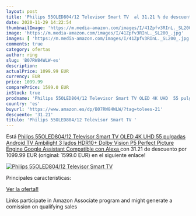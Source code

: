```yaml
---
layout: post
title: 'Philips 55OLED804/12 Televisor Smart TV  al 31.21 % de descuento'
date: 2020-11-29 14:22:54
thumbnailImage: 'https://m.media-amazon.com/images/I/41Zpfv3RInL._SL200_.jpg'
image: 'https://m.media-amazon.com/images/I/41Zpfv3RInL._SL200_.jpg'
images: [ 'https://m.media-amazon.com/images/I/41Zpfv3RInL._SL200_.jpg' ]
comments: true
category: ofertas
author: ring
slug: 'B07RW84WLW-es'
description:
actualPrice: 1099.99 EUR
currency: EUR
price: 1099.99
comparePrice: 1599.0 EUR
inStock: true
prodname: 'Philips 55OLED804/12 Televisor Smart TV OLED 4K UHD  55 pulgadas  Android TV  Ambilight 3 lados  HDR10+  Dolby Vision  P5 Perfect Picture Engine  Google Assistant  Compatible con Alexa '
country: 'es'
buyurl: 'https://www.amazon.es/dp/B07RW84WLW/?tag=tolees-21'
descuento: '31.21'
titulo: 'Philips 55OLED804/12 Televisor Smart TV '
---
```


Está [Philips 55OLED804/12 Televisor Smart TV OLED 4K UHD  55 pulgadas  Android TV  Ambilight 3 lados  HDR10+  Dolby Vision  P5 Perfect Picture Engine  Google Assistant  Compatible con Alexa ](https://www.amazon.es/dp/B07RW84WLW/?tag=tolees-21) con 31.21 de descuento por 1099.99 EUR (original: 1599.0 EUR) en el siguiente enlace!

[![Philips 55OLED804/12 Televisor Smart TV ](https://m.media-amazon.com/images/I/41Zpfv3RInL._SL200_.jpg)](https://www.amazon.es/dp/B07RW84WLW/?tag=tolees-21)

Principales características:


[Ver la oferta!!](https://www.amazon.es/dp/B07RW84WLW/?tag=tolees-21)

Links participate in Amazon Associate program and might generate a comission on qualifying sales


